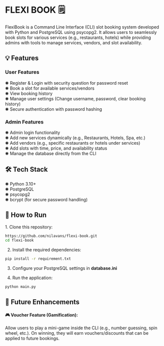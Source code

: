 <h1>FLEXI BOOK 🗒️</h1>
FlexiBook is a Command Line Interface (CLI) slot booking system developed with Python and PostgreSQL using psycopg2. It allows users to seamlessly book slots for various services (e.g., restaurants, hotels) while providing admins with tools to manage services, vendors, and slot availability.</br>

<h2>💡 Features</h2>
<h3>User Features</h3>
✺ Register & Login with security question for password reset </br>
✺ Book a slot for available services/vendors  </br>
✺ View booking history  </br>
✺ Manage user settings (Change username, password, clear booking history)  </br>
✺ Secure authentication with password hashing  </br>
<h3>Admin Features</h3>
✺ Admin login functionality  </br>
✺ Add new services dynamically (e.g., Restaurants, Hotels, Spa, etc.)  </br>
✺ Add vendors (e.g., specific restaurants or hotels under services)  </br>
✺ Add slots with time, price, and availability status  </br>
✺ Manage the database directly from the CLI  </br>

<h2>🛠️ Tech Stack</h2>
✺ Python 3.10+ </br>
✺ PostgreSQL </br>
✺ psycopg2 </br>
✺ bcrypt (for secure password handling) </br>

<h2>🚀 How to Run</h2>
1. Clone this repository:

```bash
https://github.com/nilavans/flexi-book.git
cd flexi-book
```
2. Install the required dependencies:

```bash
pip install -r requirement.txt
```
3. Configure your PostgreSQL settings in <b> database.ini </b>

4. Run the application:

```bash
python main.py
```

<h2>🧩 Future Enhancements</h2>
<h4>🎮 Voucher Feature (Gamification):</h4>
Allow users to play a mini-game inside the CLI (e.g., number guessing, spin wheel, etc.). On winning, they will earn vouchers/discounts that can be applied to future bookings.
